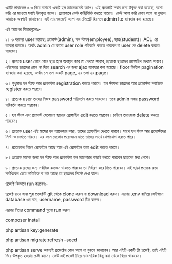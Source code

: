 এইটি লারাভেল ৫.৩ দিয়ে বানানো একটি হল ম্যানেজমেন্ট অ্যাপ। এই প্রজেক্টটি সবার জন্য উন্মুক্ত করা হয়েছে, আশা করি এর মাধ্যমে সবাই উপকৃত হবেন। প্রয়োজনে কেউ কন্ট্রিবিউট করতে পারেন। কেউ আশা করি কোন অংশ না বুঝলে আমাকে অবশ্যই জানাবেন। এই ম্যানেজমেন্ট অ্যাপ এর টেমপ্লেট হিসেবে admin lte ব্যাবহার করা হয়েছে।

এই অ্যাপের ফিচারগুলোঃ-

১। ৩ ধরনের user রয়েছে; প্রভোস্ট(admin), হল স্টাফ(employee), ছাত্র(student)। ACL এর ব্যাবস্থা রয়েছে। অর্থাৎ admin যে কারো user role পরিবর্তন করতে পারবেন বা user কে delete করতে পারবেন।

২। প্রত্যেক user কোন কোন ছাত্র হলে অবস্থান করে তা দেখতে পারবে, প্রত্যেক ছাত্রদের প্রোফাইল দেখতে পারবে। এইক্ষেত্রে ছাত্রদের রোল নং দিয়ে search এর জন্য ajax ব্যাবহার করা হয়েছে। floor ভিত্তিক pagination ব্যাবহার করা হয়েছে, অর্থাৎ ১ম তলা একটি page, ২য় তলা ২য় page।

৩। শুধুমাত্র হল স্টাফ আর প্রভোস্টরা registration করতে পারবে। হল স্টাফরা ছাত্রদের আর প্রভোস্টরা সবাইকে  register করতে পারবে।

৪। প্রত্যেক user তাদের নিজস্ব password পরিবর্তন করতে পারবেন। তবে admin সবার password পরিবর্তন করতে পারবেন।

৫। হল স্টাফ এবং প্রভোস্ট যেকোনো ছাত্রের প্রোফাইল edit করতে পারবেন। চাইলে তাদেরকে delete করতে পারবেন।

৬। প্রত্যেক user এই মাসের হল ম্যানেজার কারা, তাদের প্রোফাইল দেখতে পারবে। সাথে হল স্টাফ আর প্রভোস্টদের লিস্ট-ও দেখতে পারবে। এর ফলে যেকোন প্রয়োজনে যাতে তাদের সাথে যোগাযোগ করতে পারে।

৭। প্রত্যেকের নিজস্ব প্রোফাইল আছে আর এই প্রোফাইল তারা edit করতে পারবে।

৮। প্রত্যেক মাসের জন্য হল স্টাফ আর প্রভোস্টরা হল ম্যানেজার বাছাই করতে পারবেন ছাত্রদের মধ্য থেকে।

৯। প্রত্যেক রুমের জন্য সর্বাধিক কতজন থাকতে পারবেন তা নির্ধারণ করে দিতে পারবেন। এই ছাড়া প্রত্যেক রুমে সর্বাধিকের চেয়ে অতিরিক্ত বা কম আছে তা ছাত্রদের লিস্টে দেখা যাবে।

প্রজেক্টি কিভাবে run করবেনঃ-

প্রজেক্ট রানে জন্য পুরা প্রজেক্টটি git থেকে clone করুন বা download করুন। এরপর .env বানিয়ে সেইখানে database এর নাম, username, password ঠিক করুন।

এরপর নিচের command গুলো run করুন

composer install

php artisan key:generate

php artisan migrate:refresh –seed

php artisan serve
অবশ্যই প্রজেক্টের কোন অংশ না বুঝলে জানাবেন। আর এইটি একটি ফ্রি প্রজেক্ট, তাই এইটি দিয়ে উপকৃত হওয়ার চেষ্টা করুন। কেউ এই প্রজেক্ট দিয়ে ব্যাবসায়িক কিছু করা থেকে বিরত থাকবেন।
